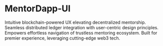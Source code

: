 # MentorDapp-UI
Intuitive blockchain-powered UX elevating decentralized mentorship. Seamless distributed ledger integration with user-centric design principles. Empowers effortless navigation of trustless mentoring ecosystem. Built for premier experience, leveraging cutting-edge web3 tech.
